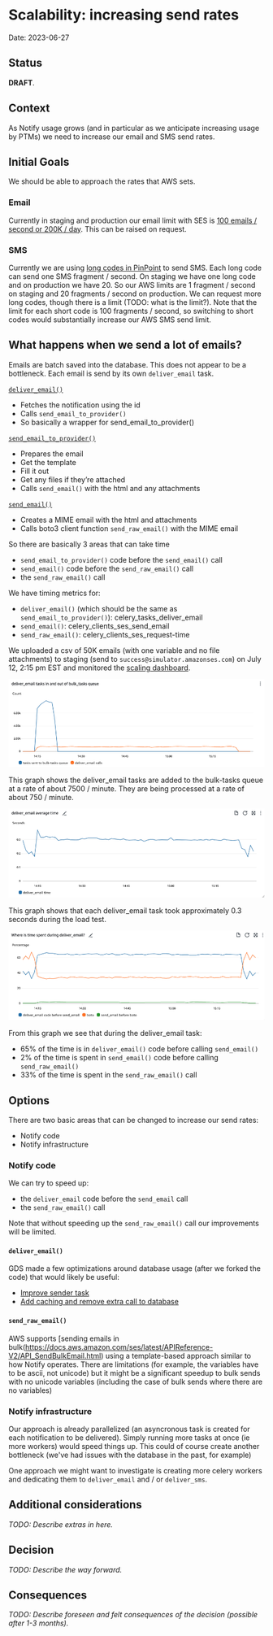 # Scalability: increasing send rates

Date: 2023-06-27

## Status

**DRAFT**.

## Context

As Notify usage grows (and in particular as we anticipate increasing usage by PTMs) we need to increase our email and SMS send rates.

## Initial Goals

We should be able to approach the rates that AWS sets.

### Email

Currently in staging and production our email limit with SES is [100 emails / second or 200K / day](https://ca-central-1.console.aws.amazon.com/ses/home?region=ca-central-1#/account). This can be raised on request. 

### SMS

Currently we are using [long codes in PinPoint](https://ca-central-1.console.aws.amazon.com/pinpoint/home?region=ca-central-1#/sms-account-settings/phoneNumbers) to send SMS. Each long code can send one SMS fragment / second. On staging we have one long code and on production we have 20. So our AWS limits are 1 fragment / second on staging and 20 fragments / second on production. We can request more long codes, though there is a limit (TODO: what is the limit?). Note that the limit for each short code is 100 fragments / second, so switching to short codes would substantially increase our AWS SMS send limit.

## What happens when we send a lot of emails?

Emails are batch saved into the database. This does not appear to be a bottleneck. Each email is send by its own `deliver_email` task.

[`deliver_email()`](https://github.com/cds-snc/notification-api/blob/main/app/celery/provider_tasks.py#L63)
- Fetches the notification using the id
- Calls `send_email_to_provider()`
- So basically a wrapper for send_email_to_provider()

[`send_email_to_provider()`](https://github.com/cds-snc/notification-api/blob/main/app/delivery/send_to_providers.py#L191)
- Prepares the email
- Get the template
- Fill it out
- Get any files if they’re attached
- Calls `send_email()` with the html and any attachments

[`send_email()`](https://github.com/cds-snc/notification-api/blob/main/app/clients/email/aws_ses.py#L33)
- Creates a MIME email with the html and attachments
- Calls boto3 client function `send_raw_email()` with the MIME email

So there are basically 3 areas that can take time
- `send_email_to_provider()` code before the `send_email()` call
- `send_email()` code before the `send_raw_email()` call
- the `send_raw_email()` call

We have timing metrics for:
- `deliver_email()` (which should be the same as `send_email_to_provider()`): celery_tasks_deliver_email
- `send_email()`: celery_clients_ses_send_email
- `send_raw_email()`:  celery_clients_ses_request-time


We uploaded a csv of 50K emails (with one variable and no file attachments) to staging (send to `success@simulator.amazonses.com`) on July 12, 2:15 pm EST and monitored the [scaling dashboard](https://ca-central-1.console.aws.amazon.com/cloudwatch/home?region=ca-central-1#dashboards/dashboard/ScalingTemp?start=2023-07-12T18%3A10%3A00Z&end=2023-07-12T19%3A30%3A00Z&autoRefresh=false).


![bulk-tasks activity](./diagrams/2023-06-27.scalability.increasing.send.rates/bulk_tasks-queue.png "bulk-task queue")

This graph shows the deliver_email tasks are added to the bulk-tasks queue at a rate of about 7500 / minute. They are being processed at a rate of about 750 / minute.


![deliver_email time](./diagrams/2023-06-27.scalability.increasing.send.rates/deliver_email-average-time.png "deliver_email average time")

This graph shows that each deliver_email task took approximately 0.3 seconds during the load test.


![deliver_email time breakdown](./diagrams/2023-06-27.scalability.increasing.send.rates/deliver_email-breakdown.png "deliver_email breakdown")

From this graph we see that during the deliver_email task:
- 65% of the time is in `deliver_email()` code before calling `send_email()`
- 2% of the time is spent in `send_email()` code before calling `send_raw_email()`
- 33% of the time is spent in the `send_raw_email()` call


## Options

There are two basic areas that can be changed to increase our send rates:
- Notify code
- Notify infrastructure

### Notify code

We can try to speed up:
- the `deliver_email` code before the `send_email` call
- the `send_raw_email()` call

Note that without speeding up the `send_raw_email()` call our improvements will be limited.

#### `deliver_email()`

GDS made a few optimizations around database usage (after we forked the code) that would likely be useful:
- [Improve sender task](https://github.com/alphagov/notifications-api/pull/3134)
- [Add caching and remove extra call to database](https://github.com/alphagov/notifications-api/pull/3145)

#### `send_raw_email()`

AWS supports [sending emails in bulk(https://docs.aws.amazon.com/ses/latest/APIReference-V2/API_SendBulkEmail.html) using a template-based approach similar to how Notify operates. There are limitations (for example, the variables have to be ascii, not unicode) but it might be a significant speedup to bulk sends with no unicode variables (including the case of bulk sends where there are no variables)

### Notify infrastructure

Our approach is already parallelized (an asyncronous task is created for each notification to be delivered). Simply running more tasks at once (ie more workers) would speed things up. This could of course create another bottleneck (we've had issues with the database in the past, for example)

One approach we might want to investigate is creating more celery workers and dedicating them to `deliver_email` and / or `deliver_sms`.

## Additional considerations

_TODO: Describe extras in here._

## Decision

_TODO: Describe the way forward._

## Consequences

_TODO: Describe foreseen and felt consequences of the decision (possible after 1-3 months)._
